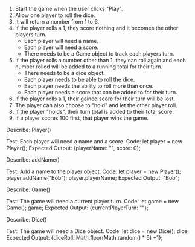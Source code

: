 1. Start the game when the user clicks "Play".
2. Allow one player to roll the dice.
3. It will return a number from 1 to 6.
4. If the player rolls a 1, they score nothing and it becomes the other players turn.
	* Each player will need a name.
	* Each player will need a score.
	* There needs to be a Game object to track each players turn.
5. If the player rolls a number other than 1, they can roll again and each number rolled will be added to a running total for their turn.
	* There needs to be a dice object.
	* Each player needs to be able to roll the dice.
	* Each player needs the ability to roll more than once.
	* Each player needs a score that can be added to for their turn.
6. If the player rolls a 1, their gained score for their turn will be lost.
7. The player can also choose to "hold" and let the other player roll.
8. If the player "holds", their turn total is added to their total score.
9. If a player scores 100 first, that player wins the game.

<!-- Describe: rollDice()

Test: Allow one player to roll the dice.
Code: let rollDice = Math.floor(Math.random() * 6) +1;
Expected Output: Any number between 1 and 6. -->

Describe: Player()

Test: Each player will need a name and a score.
Code:
let player = new Player();
Expected Output: {playerName: "", score: 0};

Describe: addName()

Test: Add a name to the player object.
Code:
let player = new Player();
player.addName("Bob");
player.playerName;
Expected Output: "Bob";

Describe: Game()

Test: The game will need a current player turn.
Code:
let game = new Game();
game;
Expected Output: {currentPlayerTurn: ""};

Describe: Dice()

Test: The game will need a Dice object.
Code: let dice = new Dice();
dice;
Expected Output: {diceRoll: Math.floor(Math.random() * 6) +1};